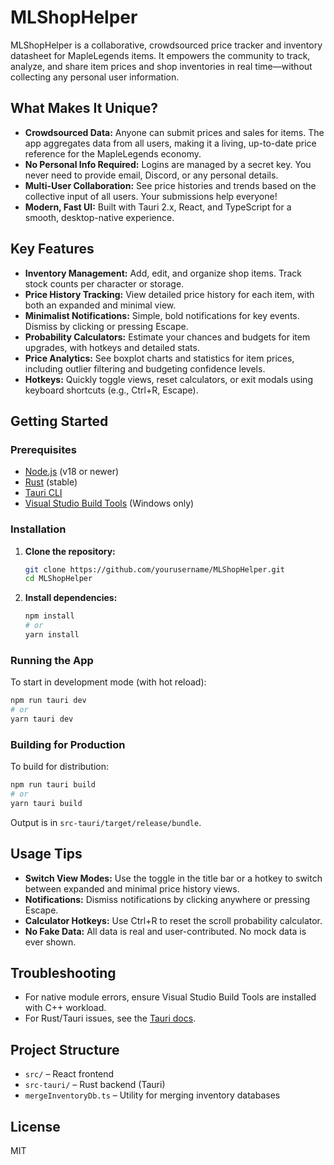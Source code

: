 # MLShopHelper

MLShopHelper is a collaborative, crowdsourced price tracker and inventory datasheet for MapleLegends items. It empowers the community to track, analyze, and share item prices and shop inventories in real time—without collecting any personal user information.

## What Makes It Unique?
- **Crowdsourced Data:** Anyone can submit prices and sales for items. The app aggregates data from all users, making it a living, up-to-date price reference for the MapleLegends economy.
- **No Personal Info Required:** Logins are managed by a secret key. You never need to provide email, Discord, or any personal details.
- **Multi-User Collaboration:** See price histories and trends based on the collective input of all users. Your submissions help everyone!
- **Modern, Fast UI:** Built with Tauri 2.x, React, and TypeScript for a smooth, desktop-native experience.

## Key Features
- **Inventory Management:** Add, edit, and organize shop items. Track stock counts per character or storage.
- **Price History Tracking:** View detailed price history for each item, with both an expanded and minimal view.
- **Minimalist Notifications:** Simple, bold notifications for key events. Dismiss by clicking or pressing Escape.
- **Probability Calculators:** Estimate your chances and budgets for item upgrades, with hotkeys and detailed stats.
- **Price Analytics:** See boxplot charts and statistics for item prices, including outlier filtering and budgeting confidence levels.
- **Hotkeys:** Quickly toggle views, reset calculators, or exit modals using keyboard shortcuts (e.g., Ctrl+R, Escape).

## Getting Started

### Prerequisites
- [Node.js](https://nodejs.org/) (v18 or newer)
- [Rust](https://www.rust-lang.org/tools/install) (stable)
- [Tauri CLI](https://tauri.app/v2/guides/getting-started/prerequisites/#installing-tauri-cli)
- [Visual Studio Build Tools](https://visualstudio.microsoft.com/visual-cpp-build-tools/) (Windows only)

### Installation
1. **Clone the repository:**
   ```sh
   git clone https://github.com/yourusername/MLShopHelper.git
   cd MLShopHelper
   ```
2. **Install dependencies:**
   ```sh
   npm install
   # or
   yarn install
   ```

### Running the App
To start in development mode (with hot reload):
```sh
npm run tauri dev
# or
yarn tauri dev
```

### Building for Production
To build for distribution:
```sh
npm run tauri build
# or
yarn tauri build
```
Output is in `src-tauri/target/release/bundle`.

## Usage Tips
- **Switch View Modes:** Use the toggle in the title bar or a hotkey to switch between expanded and minimal price history views.
- **Notifications:** Dismiss notifications by clicking anywhere or pressing Escape.
- **Calculator Hotkeys:** Use Ctrl+R to reset the scroll probability calculator.
- **No Fake Data:** All data is real and user-contributed. No mock data is ever shown.

## Troubleshooting
- For native module errors, ensure Visual Studio Build Tools are installed with C++ workload.
- For Rust/Tauri issues, see the [Tauri docs](https://tauri.app/v2/docs/).

## Project Structure
- `src/` – React frontend
- `src-tauri/` – Rust backend (Tauri)
- `mergeInventoryDb.ts` – Utility for merging inventory databases

## License
MIT
